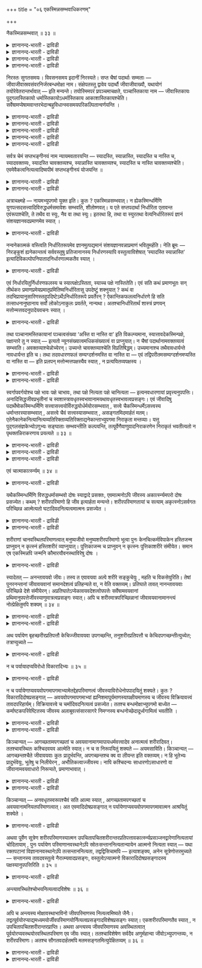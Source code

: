 +++
title = "०६ एकस्मिन्नसम्भवाधिकरणम्"

+++

नैकस्मिन्नसम्भवात् ॥ ३३ ॥  
<details><summary>ज्ञानानन्द-भारती - द्राविडी</summary>

नैगस्मिन्नसम्बवात् ॥ ३३ ॥
</details>

<details><summary>ज्ञानानन्द-भारती - द्राविडी</summary>

सिद्धिः सप्तपदार्थानां सप्तभङ्गीनयान्न वा ॥  
साधकन्यायसद्भावात्तेषां सिद्धौ किमद्भुतम् ॥ ११ ॥  
एकस्मिन्सदसत्त्वादिविरुद्धप्रतिपादनात् ॥  
अपन्यायः सप्तभङ्गी न च जीवस्य सांशता ॥ १२ ॥  

--वैयासिक-न्यायमाला
</details>

<details><summary>ज्ञानानन्द-भारती - द्राविडी</summary>

सप्तबङ्गीयॆऩ्ऱ न्यायमिरुप्पदाल्, एऴु पदार्त्तङ् गळुक्कु इरुप्पु एऱ्पडुगिऱदा, इल्लैया? सादित्तुक् कॊडुक् कक्कूडिय न्यायमिरुप्पदाल् अवै ऎसित्तिक्किऩ्ऱऩ ऎऩ्बदिल् ऎऩ्ऩ आच्चर्यम्?
</details>

<details><summary>ज्ञानानन्द-भारती - द्राविडी</summary>

ऒरे वस्तुविल् इरुप्पु इल्लामै मुदलाऩ विरुत्तमाऩदै पिरदिबादिप्पदाल् सप्तबङ्गी सरियाऩ न्यायमल्ल।जीवऩ् अंसमुडैयवऩॆऩ्ऱ तऩ्मैयुम् किडैयादु।
</details>

निरस्तः सुगतसमयः। विवसनसमय इदानीं निरस्यते। सप्त चैषां पदार्थाः सम्मताः — जीवाजीवास्रवसंवरनिर्जरबन्धमोक्षा नाम। संक्षेपतस्तु द्वावेव पदार्थौ जीवाजीवाख्यौ, यथायोगं तयोरेवेतरान्तर्भावात् — इति मन्यन्ते। तयोरिममपरं प्रपञ्चमाचक्षते, पञ्चास्तिकाया नाम — जीवास्तिकायः पुद्गलास्तिकायो धर्मास्तिकायोऽधर्मास्तिकाय आकाशास्तिकायश्चेति। सर्वेषामप्येषामवान्तरभेदान्बहुविधान्स्वसमयपरिकल्पितान्वर्णयन्ति ।

<details><summary>ज्ञानानन्द-भारती - द्राविडी</summary>

(कच्चमिल्लाद पौत्तर्गळिऩ् मदत्तै निरागरित् तुविट्टु वस्तिरमे इल्लाद जैऩर्गळिऩ् मदम् निरागरिक्कप्पडुगिऱदु। इवर्गळ् जीवऩ् अजीवम् (जडम्) ऎऩ्ऱु इरण्डु पदार्त्तङ्गळै ऒप्पुक्कॊळ्गिऱार्गळ्। इवैगळैये आऱुविदमागवुम्, मेलुम् पऱ्पल विदमागवुम् वर्णिक्किऱार्गळ्। ऎन्दप् पदार्त्तमुम् ऒरे तऩ्मैयुळ्ळदाग इल्लै। ऎल्लाम् कॊञ्जम् इरुक्किऱदु। कॊञ्जम् इल्लै मुदलाऩ एऴु तऩ्मैगळ् उळ्ळदु ऎऩ्ऱु सॊल्वदाल् इवर्गळुक्कु अनैगान्द वादिगळ् ऎऩ्ऱु पॆयर्। इवर्गळुडैय प्रक्रियैक्कु सप्त पङ्गीन्यायम् ऎऩ्ऱु पॆयर्। जीवऩुक्कु अवयवङ् गळुण्डु सरीरत्तिऩ्। परिमाणमुळ्ळवऩ्। तण्णीरुक् कडियिल् उळ्ळ सुरैक्कायैप्पोल इन्द उलगत्तै विट्टु मेले किळम्बि ऎप्पॊऴुदुम् उयरे पोय्क् कॊण्डिरुप्पदु मोक्षम्। इदुदाऩ् जैऩमदम्।
</details>

<details><summary>ज्ञानानन्द-भारती - द्राविडी</summary>

इदु सरियल्ल। ऒरे पॊरुळिल् ऒऩ्ऱुक्कॊऩ्ऱु विरुत्तमाऩ एऴु तऩ्मैगळ् इरुक्क मुडियादु। जीवऩुक्कु अवयवमिरुन्दाल् नासम् एऱ्पडुम्। यार् मोक्षत्तै अडैवार्? आगैयाल् जैऩमदम् युक्तिक्कुम् अऩुबवत्तिऱ्कुम् पॊरुन्दादु)।
</details>

<details><summary>ज्ञानानन्द-भारती - द्राविडी</summary>

सुगत् समयम् निरागरिक्कप्पट्टुविट्टदु। इप्पॊऴुदु विवसऩर्गळुडैय (वस्तिरमिल्लाद जैऩर्गळुडैय) समयम् निरागरिक्कप्पडुगिऱदु।
</details>

<details><summary>ज्ञानानन्द-भारती - द्राविडी</summary>

इवर्गळ् ऒप्पुक्कॊळ्ळुम् पदार्त्तङ्गळ् एऴु: १। जीवऩ् (सेदऩऩ्), २। अजीवम् (जडम्), ३। आस्रवम् (इन्दिरियङ्गळिऩ् पिरविरुत्ति), ४। संवरम् (इदै यडक्कुम् यमम् नियमम् मुदलियदु), ५। निर्जरम् (तोषत्तैप् पोक्कक्कूडियदु), ६। पन्दम् (पन्दत्तिऱ्कुक् कारणमाऩ कर्मा), ७। मोक्षम् (पन्दत्तिलिरुन्दु विडुदलै), सुरुक्किऩालो, जीवऩ् अजीवम् ऎऩ्ऱु पदार्त्तङ्गळ् इरण्डेदाऩ्, अवैगळुक्कुळ्ळेये उसिदम् पोल मऱ्ऱवैगळ् उळ्ळडङ्गक् कूडियदाल्, ऎऩ्ऱु ऎण्णुगिऱार्गळ्।
</details>

<details><summary>ज्ञानानन्द-भारती - द्राविडी</summary>

अव्विरण्डिऱ्कुम् वेऱु विदमाऩ इन्द विरिवैयुम् सॊल्गिऱार्गळ्। "अस्तिगायङ्गळ्" (पदार्त् तङ्गळ्) ऐन्दु: १। जीव अस्तिगायम्, २। पुत्कल (परमाणुक् कळिऩ् कूट्टम् आगिय) अस्तिगायम्, ३। तर्म अस्तिगायम्, ४। अदर्म अस्तिगायम्, ५। आगास अस्तिगायम् ऎऩ्ऱु इवै ऎल्लावऱ्ऱिऱ्कुमे पलविद उळ्बिरिवुगळै अवर्गळ् मदत्तिल् कल्बित्तु वर्णिक्किऱार्गळ्।
</details>

सर्वत्र चेमं सप्तभङ्गीनयं नाम न्यायमवतारयन्ति — स्यादस्ति, स्यान्नास्ति, स्यादस्ति च नास्ति च, स्यादवक्तव्यः, स्यादस्ति चावक्तव्यश्च, स्यान्नास्ति चावक्तव्यश्च, स्यादस्ति च नास्ति चावक्तव्यश्चेति। एवमेवैकत्वनित्यत्वादिष्वपीमं सप्तभङ्गीनयं योजयन्ति ॥

<details><summary>ज्ञानानन्द-भारती - द्राविडी</summary>

ऒव्वॊरु पॊरुळिलुम् एऴु तऩ्मैगळ् इरुप्पदाग जैऩर्गळ् सॊल्गिऱार्गळ्। १। स्यात् अस्ति (इरुक्कलाम्) २। स्यात् नास्ति (इल्लादिरुक्कलाम्), ३। स्यात् अस्तिस नास्तिस (मुदलिल् इरुक्कलाम् पिऩ्ऩर् इल्लामलिरुक्कलाम्) ४। स्यात् अवक्तव्य: (सॊल्ल मुडियामलिरुक्कलाम्) ५। स्यात् अस्तिस अवक्तव्य: स (इरुक्कलाम्, सॊल्ल मुडियामलिरुक्कलाम्), ६। स्यात् नास्ति स अवक्तव्य: स (इल्लामलिरुक्कलाम् सॊल्ल मुडियामलिरुक्कलाम्) ७। स्यात् अस्ति स स्यात् नास्ति स अवक्तव्यस् स (इरुक्कलाम् इल्लामलिरुक्कलाम् सॊल्ल मुडियामलिरुक्कलाम्)।
</details>

<details><summary>ज्ञानानन्द-भारती - द्राविडी</summary>

इव्विदमागवे ऒऩ्ऱायिक्कुम् तऩ्मै, नित्यमा यिरुक्कुम् तऩ्मै मुदलियवैगळिलुम्गूड इन्द “सप्तबङ्गीनय”त्तै सेर्त्तुविडुगिऱार्गळ्।
</details>

अत्राचक्ष्महे — नायमभ्युपगमो युक्त इति। कुतः ? एकस्मिन्नसम्भवात्। न ह्येकस्मिन्धर्मिणि युगपत्सदसत्त्वादिविरुद्धधर्मसमावेशः सम्भवति, शीतोष्णवत्। य एते सप्तपदार्था निर्धारिता एतावन्त एवंरूपाश्चेति, ते तथैव वा स्युः, नैव वा तथा स्युः। इतरथा हि, तथा वा स्युरतथा वेत्यनिर्धारितरूपं ज्ञानं संशयज्ञानवदप्रमाणमेव स्यात् ।

<details><summary>ज्ञानानन्द-भारती - द्राविडी</summary>

इदिल् सॊल्गिऱोम्: इन्दक्कॊळ्गै पॊरुत्त मिल्लैयॆऩ्ऱु। एऩ्? "ऒऩ्ऱिल् सम्बविक्काददिऩाल्” ऒरे तर्मि (पदार्त्तम्)यिडत्तिल् ऒरे समयत्तिल् इरुप्पु, इल्लामै मुदलाऩ विरुत्तमाऩ तर्मङ्गळुक्कु सेर्न्दि रुप्पदु सम्बविक्कादु, तणिप्पुम् उष्णमुम् पोल। ऎन्द इन्द एऴु पदार्त्तङ्गळ् इव्वळवुदाऩ् इव्विद रूबत्तैयुडैयवैगळॆऩ्ऱु तीर्माऩिक्कप्पट्टिरुक्किऩ् ऱऩवो, अवै अप्पडिये ताऩा अल्लदु, अप्पडिये इल्लैया? (अप्पडिये ताऩ् ऎऩ्ऱाल् इङ्गु सप्तबङ् गीन्यायम् वराददाल् अनै कान्द वादम् इङ्गु इल्लै) वेऱु विदमाग (अप्पडिये ताऩ् ऎऩ्बदु इल्लै) ऎऩ्ऱु सॊऩ्ऩाल् अप्पडियुमिरुक्कलाम्, अप्पडि इल्लामलु मिरुक्कलाम् ऎऩ्ऱु तीर्माऩिक्कप्पडात् स्वरूबत्तै युडैय ञाऩम्, संसयञाऩम्बोलवे, पिरमाणमिल् लाददेयागुम्।
</details>

नन्वनेकात्मकं वस्त्विति निर्धारितरूपमेव ज्ञानमुत्पद्यमानं संशयज्ञानवन्नाप्रमाणं भवितुमर्हति। नेति ब्रूमः — निरङ्कुशं ह्यनेकान्तत्वं सर्ववस्तुषु प्रतिजानानस्य निर्धारणस्यापि वस्तुत्वाविशेषात् ‘स्यादस्ति स्यान्नास्ति’ इत्यादिविकल्पोपनिपातादनिर्धारणात्मकतैव स्यात् ।

<details><summary>ज्ञानानन्द-भारती - द्राविडी</summary>

वस्तु, अस्ति, नास्ति मुदलाऩ पल तर्मङ्गळुळ्ळदु ऎऩ्ऱु तीर्माऩिक्कप्पट्ट रूबत्तुडऩ् कूडियदागवे एऱ्पडुम् ञाऩम् संसयञाऩत्तैप् पोल पिरमाणमिल्लाददाग आवदु नियाय मिल्लैये ऎऩ्ऱाल्, अप्पडियल्ल ऎऩ्ऱु सॊल्गिऱोम्। ऎल्ला वस्तुक्कळिलुमे निच्चयमऱ्ऱ तऩ्मैयै वरम् पऩ्ऩियिल् पिरदिक्ञै सॆय्बवऩुक्कु तीर्माऩत्तिऱ्कुम् कूड, वस्तुत्तऩ्मैयिल् वित्यासमिल्लाददिऩाल्, इरुक्कलाम्। इल्लामल् इरुक्कलाम्, ऎऩ्बदु मुदलिय विगल्बङ्गळ् एऱ्पडुवदाल्, तीर्माऩमिल्लाद तऩ्मैदाऩ् एऱ्पडुम्।
</details>

एवं निर्धारयितुर्निर्धारणफलस्य च स्यात्पक्षेऽस्तिता, स्याच्च पक्षे नास्तितेति। एवं सति कथं प्रमाणभूतः सन् तीर्थकरः प्रमाणप्रमेयप्रमातृप्रमितिष्वनिर्धारितासु उपदेष्टुं शक्नुयात् ? कथं वा तदभिप्रायानुसारिणस्तदुपदिष्टेऽर्थेऽनिर्धारितरूपे प्रवर्तेरन् ? ऐकान्तिकफलत्वनिर्धारणे हि सति तत्साधनानुष्ठानाय सर्वो लोकोऽनाकुलः प्रवर्तते, नान्यथा। अतश्चानिर्धारितार्थं शास्त्रं प्रणयन् मत्तोन्मत्तवदनुपादेयवचनः स्यात् ।

<details><summary>ज्ञानानन्द-भारती - द्राविडी</summary>

इव्विदमाग, तीर्माऩम् सॆय्गिऱवऩुक्कुम्, तीर्माऩत्तिऩाल् एऱ्पडुम् पलऩुक्कुम् कूड, ऒरु समयम् इरुक्कुम् तऩ्मै एऱ्पडलाम्। ऒरु समयम् इल्ला मैयुम् एऱ्पडलाम्, अप्पडियिरुन्दाल्, पिरमाणम् पिरमेयम् पिरमादा पिरमिदि ऎऩ्बवै तीर्माऩिक्कप्पडामलि रुक्कुम्बोदु, पिरमाण पूदराऩ तीर्त्तगरर् (सास्तिरम् इयऱ्ऱियवर्) ऎप्पडि उबदेसम् सॆय्य मुडियुम्? अवरुडैय अबिप्पिरायत्तै अऩुसरिप्पवर्गळुम् ताऩ्, तीर्माऩमागाद स्वरूबत्तैयुडैयदायिरुक्किऱ, अवराल् उबदेसिक्कप्पट्ट, ' विषयत्तिल् ऎप्पडि पिरविरुत्तिप्पार्गळ्? निच्चयमाऩ पलऩैयुडैयदाग तीर्माऩम् सॆय्दालल्लवा अदऱ्कुळ्ळ सादऩङ्गळै अऩुष्टिप्पदऱ्काग ऎल्ला उलगमुम् (जऩङ्गळुम्) कलक्कमऩ्ऩियिल् पिरविरुत्तिक्कमुडियुम्? इल्लै याऩाल् मुडियादे? आगैयिऩालुम्, तीर्माऩम् सॆय्यप्पडाद विषयत्तैयुडैय, सास्तिरत्तै एऱ्पडुत्तुगिऱवर्, मदम् पिडित्तवऩ्, पैत्तियम् पिडित्तवऩ्बोल, एऱ्ऱुक्कॊळ्ळत्तगाद वसऩमुळ्ळवर् ऎऩ्ऱु एऱ्पडुम्।
</details>

तथा पञ्चानामस्तिकायानां पञ्चत्वसंख्या ‘अस्ति वा नास्ति वा’ इति विकल्प्यमाना, स्यात्तावदेकस्मिन्पक्षे, पक्षान्तरे तु न स्यात् — इत्यतो न्यूनसंख्यात्वमधिकसंख्यात्वं वा प्राप्नुयात्। न चैषां पदार्थानामवक्तव्यत्वं सम्भवति। अवक्तव्याश्चेन्नोच्येरन्। उच्यन्ते चावक्तव्याश्चेति विप्रतिषिद्धम्। उच्यमानाश्च तथैवावधार्यन्ते नावधार्यन्त इति च। तथा तदवधारणफलं सम्यग्दर्शनमस्ति वा नास्ति वा — एवं तद्विपरीतमसम्यग्दर्शनमप्यस्ति वा नास्ति वा — इति प्रलपन् मत्तोन्मत्तपक्षस्यैव स्यात् , न प्रत्ययितव्यपक्षस्य ।

<details><summary>ज्ञानानन्द-भारती - द्राविडी</summary>

अप्पडिये ऐन्दु अस्तिगायङ्गळुक्कुम् ऐन्दु ऎऩ्ऱ ऎण्णिक्कै उण्डा इल्लैया ऎऩ्ऱु विगल्बम् सॆय्युम् पोदु, ऒरु समयम् इरुक्कलाम्, मऱ्ऱॊरु समयत्तिल् इरुक्कादु ऎऩ्बदिऩाल् ऐन्दुक्कुक् कुऱैन्द ऎण्णिक्कैयुळ्ळ तऩ्मैयो अदिग ऎण्णिक्कैयुळ्ळ तऩ्मैयो एऱ्पडलाम्।
</details>

<details><summary>ज्ञानानन्द-भारती - द्राविडी</summary>

मेलुम्, इन्द पदार्त्तङ्गळुक्कु सॊल्लत्तगाद तऩ्मै सम्बविक्कादु। सॊल्लत्तगादवैयाऩाल्, सॊल्लप्पडमाट्टा। सॊल्लप्पडुगिऩ्ऱऩ, सॊल्लत्त कादवैयुम्गूड ऎऩ्बदु मुरणायुळ्ळदु। सॊल्लप् पडुबवैगळुम् अप्पडिये तीर्माऩिक्कप्पडुगिऩ्ऱऩ। तीर्माऩिक्कप्पडविल्लै ऎऩ्बदुम् मुरणाऩदु। अप्पडिये अन्द तीर्माऩत्तिऩ् पलऩागिय सम्यक्तर्सऩम् (सरियाऩ अऱिवु) उण्डा, इल्लैया, इव्विदम् अदऱ्कु माऱायुळ्ळ असम्यक्तर्सऩम् (सरियिल्लाद अऱिवु) उण्डा, इल्लैया ऎऩ्ऱु पिदऱ्ऱुगिऱवऩ् मदम् पिडित्तवऩ्, पैत्तियम् पिडित्तवऩुडैय पक्षत्तिल् सेर्न्दवऩागत्ताऩिरुप्पाऩ्। नम्बत्तगुन्दवरिऩ् पक्षत्तिल् सेर्न्दवऩागमाट्टाऩ्।
</details>

स्वर्गापवर्गयोश्च पक्षे भावः पक्षे चाभावः, तथा पक्षे नित्यता पक्षे चानित्यता — इत्यनवधारणायां प्रवृत्त्यनुपपत्तिः। अनादिसिद्धजीवप्रभृतीनां च स्वशास्त्रावधृतस्वभावानामयथावधृतस्वभावत्वप्रसङ्गः। एवं जीवादिषु पदार्थेष्वेकस्मिन्धर्मिणि सत्त्वासत्त्वयोर्विरुद्धयोर्धर्मयोरसम्भवात् , सत्त्वे चैकस्मिन्धर्मेऽसत्त्वस्य धर्मान्तरस्यासम्भवात् , असत्त्वे चैवं सत्त्वस्यासम्भवात् , असङ्गतमिदमार्हतं मतम्। एतेनैकानेकनित्यानित्यव्यतिरिक्ताव्यतिरिक्ताद्यनेकान्ताभ्युपगमा निराकृता मन्तव्याः। यत्तु पुद्गलसंज्ञकेभ्योऽणुभ्यः सङ्घाताः सम्भवन्तीति कल्पयन्ति, तत्पूर्वेणैवाणुवादनिराकरणेन निराकृतं भवतीत्यतो न पृथक्तन्निराकरणाय प्रयत्यते ॥ ३३ ॥

<details><summary>ज्ञानानन्द-भारती - द्राविडी</summary>

स्वर्क्कम् मोक्षम् इवै इरण्डुक्कुम् कूड ऒरु पक्षत्तिल् इरुप्पु, ऒरु पक्षत्तिल् इल्लामै, अप्पडिये ऒरु पक्षत्तिल् नित्यत्तऩ्मै, ऒरु पक्षत्तिल् अनित्यत्तऩ्मै ऎऩ्ऱु तीर्माऩमिल्लामलिरुप्पदाल् (स्वर्क्क मोक्षङ्गळिल्) पिरविरुत्ति पॊरुन्दादु। तङ्गळ् सास्तिरत्तिल् तीर्माऩिक्कप् पट्टुळ्ळ स्वबावङ्गळैयुडैय अनादि सित्तमाऩ जीवऩ् मुदलियवैगळुक्कुम् तीर्माऩिक्कप्पडाद स्वबाव मुळ्ळ तऩ्मैयुम् एऱ्पट्टुविडुम्
</details>

<details><summary>ज्ञानानन्द-भारती - द्राविडी</summary>

इव्विदमाग।, जीवऩ् मुदलाऩ पदार्त्तङ्गळिल् ऒरे तर्मियिऩिडत्तिल् विरुत्त तर्मङ्गळायुळ्ळ इरुप्पु इल्लामै इरण्डिऱ्कुम् सम्बवमिल्लाददिऩाल्, इरुप्पु ऎऩ्ऱ ऒरु तर्मम् इरुक्कैयिल् इल्लामैयॆऩ्ऱ वेऱु तर्मम् सम्बविक्काददिऩाल्, अप्पडिये इल्लामै यिरुक्कुम्बोदु इरुप्पु सम्बविक्काददाल्। इन्द आर्हद (जैऩ) मदम् असङ्गदम् इदिऩाल्, ऒऩ्ऱु पल, नित्यम् अनित्यम्, वेऱु वेऱल्ल, इदु मुदलाऩ तीर्माऩमिल्लाद कॊळ्गैगळ् निरागरिक्कप्पट्टु विट्टदाग ऎण्णिक् कॊळ्ळ वेण्डियदु।
</details>

<details><summary>ज्ञानानन्द-भारती - द्राविडी</summary>

पुत्कलम् ऎऩ्ऱ पॆयरुडैय अणुक्कळिलिरुन्दु सङ्गादङ्गळ् उण्डागिऩ्ऱऩ ऎऩ्ऱु ऎदै कल्बिक् किऱार्गळो, अदुवो मुऩ्ऩालुळ्ळ अणुवाद निरागर णत्तिऩालेये निरागरिक्कप्पट्टुविट्टदाग आगिऱदु ऎऩ्ऱ कारणत्तिऩाल् अदै तऩियाग निरागरणम् सॆय्दवऱ्कुप् पिरयत्तिऩम् सॆय्यविल्लै। (३३)
</details>

एवं चात्माकार्त्स्न्यम् ॥ ३४ ॥  
<details><summary>ज्ञानानन्द-भारती - द्राविडी</summary>

एवम् सात्मा अगार्त्स्न्यम् ॥ ३४ ॥
</details>

यथैकस्मिन्धर्मिणि विरुद्धधर्मासम्भवो दोषः स्याद्वादे प्रसक्तः, एवमात्मनोऽपि जीवस्य अकार्त्स्न्यमपरो दोषः प्रसज्येत। कथम् ? शरीरपरिमाणो हि जीव इत्यार्हता मन्यन्ते। शरीरपरिमाणतायां च सत्याम् अकृत्स्नोऽसर्वगतः परिच्छिन्न आत्मेत्यतो घटादिवदनित्यत्वमात्मनः प्रसज्येत ।

<details><summary>ज्ञानानन्द-भारती - द्राविडी</summary>

स्यात्वादत्तिल् ("इरुक्कलाम्" ऎऩ्ऱ जैऩ मदत्तिल् ऒरे तर्मियिडत्तिल् विरुत्तमाऩ तर्मङ्गळुक्कु सम्बवमिल्लै ऎऩ्ऱ तोषम् ऎप्पडियो, अप्पडिये आत्मावागिऱ जीवऩुक्कुम् पूर्णमायिल्लामै ऎऩ्ऱ मऱ्ऱॊरु तोषम् एऱ्पडुम्।
</details>

<details><summary>ज्ञानानन्द-भारती - द्राविडी</summary>

ऎप्पडि? जीवऩ् सरीरत्तिऩुडैय परिमाणत्तै (अळवै) उडैयवऩ् ऎऩ्ऱल्लवा आर्हदर्गळ् ऎण्णुगिऱार्गळ्? सरीर परिमाणत्तऩ्मैयॆऩ्ऱिरुक्कु माऩाल्, आत्मा पूर्णमायिल्लादवऩ्, ऎङ्गुम् निऱैन् दिरादवऩ्, अळविऱ्कुळ्बट्टवऩ् ऎऩ्ऱ कारणत्तिऩाल्, कुडम् मुदलियदैप्पोल, आत्माविऱ्कु नित्यमिल्लात् तऩ्मैयेऱ्पडुम्।
</details>

शरीराणां चानवस्थितपरिमाणत्वात् मनुष्यजीवो मनुष्यशरीरपरिमाणो भूत्वा पुनः केनचित्कर्मविपाकेन हस्तिजन्म प्राप्नुवन् न कृत्स्नं हस्तिशरीरं व्याप्नुयात्। पुत्तिकाजन्म च प्राप्नुवन् न कृत्स्नः पुत्तिकाशरीरे संमीयेत। समान एष एकस्मिन्नपि जन्मनि कौमारयौवनस्थाविरेषु दोषः ।

<details><summary>ज्ञानानन्द-भारती - द्राविडी</summary>

मेलुम्, सरीरङ्गळुक्कु निलैयाऩ परिमाणम् इल्लाददिऩाल्, मऩुष्यजीवऩ् मऩुष्य सरीर परिमाणत्तुडऩ् इरुन्दुविट्टु एदेऩुम् कर्मबलत्ताल् मऱुबडियुम् याऩै जऩ्मावै अडैगिऱवऩ् याऩै सरीरम् पूरावैयुम् वियाबिक्क मुडियादु; करैयाऩ् जऩ्मावै अडैगिऱवऩुक्कु करैयाऩ् सरीरत्तिल् मुऴुवदुमाग अडङ्गियिरुक्कमुडियादु। ऒरे जऩ्माविल् कूड पाल्यम्, यौवऩम्, मूप्पु ऎऩ्बवैगळिलुम् इन्द तोषम् समाऩम्दाऩ्।
</details>

स्यादेतत् — अनन्तावयवो जीवः। तस्य त एवावयवा अल्पे शरीरे सङ्कुचेयुः , महति च विकसेयुरिति। तेषां पुनरनन्तानां जीवावयवानां समानदेशत्वं प्रतिहन्यते वा, न वेति वक्तव्यम्। प्रतिघाते तावत् नानन्तावयवाः परिच्छिन्ने देशे संमीयेरन्। अप्रतिघातेऽप्येकावयवदेशत्वोपपत्तेः सर्वेषामवयवानां प्रथिमानुपपत्तेर्जीवस्याणुमात्रत्वप्रसङ्गः स्यात्। अपि च शरीरमात्रपरिच्छिन्नानां जीवावयवानामानन्त्यं नोत्प्रेक्षितुमपि शक्यम् ॥ ३४ ॥

<details><summary>ज्ञानानन्द-भारती - द्राविडी</summary>

“इदु इरुक्कलाम्-ऎल्लैयऱ्ऱ अवयवङ्गळुडऩ् कूडियदु जीवऩ्; अदे अवयवङ्गळ् अवऩुडैय सिऱिय सरीरत्तिल् सुरुङ्गलाम्, पॆरिय सरीरत्तिल् विरियलाम्; ऎऩ्ऱु” ऎऩ्ऱाल्, अप्पॊऴुदु ऎल्लैयऱ्ऱ अन्द जीवऩुडैय अवयवङ्गळुक्कु ऒरे इडत्तिल् इरुक्कुम् तऩ्मै पादिक्कप्पडुगिऱदा, इल्लैया ऎऩ्ऱु सॊल्ल वेण्डुम्। पादिक्कप् पट्टाल् ऎल्लैयऱ्ऱ अवयवङ्गळ् सिऱिय इडत्तिल् सेर्न्दिरुक्क मुडियादु। पादिक्कप्पड विल्लैयॆऩ्ऱालो ऎल्ला अवयवङ्गळुम् ऒरे अवयवत्तिऱ्कुळ्ळ इडत्तै युडैयवैयॆऩ्ऱु आगुमाऩदिऩाल् परुमऩागमुडियाददाल् जीवऩुक्कु अणुमात्तिर मागविरुक्कुम् तऩ्मै एऱ्पडुम्।
</details>

<details><summary>ज्ञानानन्द-भारती - द्राविडी</summary>

मेलुम्, सरीरत्तिऩ् अळविऱ्कुळ् वरैयऱुक्कप् पट्टिरुक्कुम् जीव अवयवङ्गळुक्कु ऎल्लैयऱ्ऱ तऩ्मैयॆऩ्बदु उत्पिरेक्षिक्कक् (इरुक्कलामो ऎऩ्ऱु निऩैत्तुप्पार्क्कक्) कूडमुडियादु।
</details>

अथ पर्यायेण बृहच्छरीरप्रतिपत्तौ केचिज्जीवावयवा उपगच्छन्ति, तनुशरीरप्रतिपत्तौ च केचिदपगच्छन्तीत्युच्येत; तत्राप्युच्यते —

<details><summary>ज्ञानानन्द-भारती - द्राविडी</summary>

अल्लदु मुऱैयाग पॆरिय सरीरत्तैयडैयुम् पोदु सिल जीव अवयवङ्गळ् सेर्न्दु कॊळ्गिऩ्ऱऩ, सिऱिय सरीरत्तैयडैयुम् पोदु सिलदुबोय्विडुगिऩ्ऱऩ ऎऩ्ऱु सॊल्लप्पडुमेयाऩाल्, अव्विषयत्तिलुम् सॊल्लप्पडुगिऱदु।
</details>

न च पर्यायादप्यविरोधो विकारादिभ्यः ॥ ३५ ॥  
<details><summary>ज्ञानानन्द-भारती - द्राविडी</summary>

न स पर्यायादप्यविरोदो विगारादिप्य: ॥ ३५ ॥
</details>

न च पर्यायेणाप्यवयवोपगमापगमाभ्यामेतद्देहपरिमाणत्वं जीवस्याविरोधेनोपपादयितुं शक्यते। कुतः ? विकारादिदोषप्रसङ्गात् — अवयवोपगमापगमाभ्यां ह्यनिशमापूर्यमाणस्यापक्षीयमाणस्य च जीवस्य विक्रियावत्त्वं तावदपरिहार्यम्। विक्रियावत्त्वे च चर्मादिवदनित्यत्वं प्रसज्येत। ततश्च बन्धमोक्षाभ्युपगमो बाध्येत — कर्माष्टकपरिवेष्टितस्य जीवस्य अलाबूवत्संसारसागरे निमग्नस्य बन्धनोच्छेदादूर्ध्वगामित्वं भवतीति ।

<details><summary>ज्ञानानन्द-भारती - द्राविडी</summary>

जीवऩुक्कु मुऱैये माऱि माऱि अवयवङ् गळुडैय सेर्क्कै, विलगुदल् इवैगळाल् इन्द सरीर परिमाणत् तऩ्मै, विरोदमऱ्ऱमुऱैयिल् (इरुक्कला मॆऩ्ऱु) ऎडुत्तुच् चॊल्ल मुडियादु। ऎदिऩाल्? विगारम् मुदलाऩ तोषङ्गळ् एऱ्पडुमाऩदिऩाल्,
</details>

<details><summary>ज्ञानानन्द-भारती - द्राविडी</summary>

अवयवङ्गळ् वरुवदु पोवदु ऎऩ्बवैगळाल् इडैविडामल् निऱैन्दु कॊण्डुम् कुऱैन्दु कॊण्डु मिरुक्किऱ जीवऩुक्कु विगारम् (माऱुबाडु) उळ्ळ तऩ्मै युळ्ळदॆऩ्बदु तविर्क्कमुडियादु। विगारमुळ्ळ तऩ्मैया ऩालो, तोल् मुदलियवै कळैप्पोल, नित्यमिल्लात् तऩ्मै एऱ्पडुम्। अदिलिरुन्दु, ऎट्टु विद कर्माक्कळाल् सुऱ्ऱप्पट्टु संसारमागिऱ कडलिल् मूऴ्गियिरुक्किऱ जीवऩुक्कु, सुरैक्कायैप्पोल, कट्टु अऱुन्दुविडुवदाल् मेले पोगुम् तऩ्मै एऱ्पडुगिऱदॆऩ्ऱु, पन्दत्तैयुम्, मोक्षत्तैयुम् ऒप्पुक्कॊळ्वदुम् पादिक्कप्पट्टुविडुम्।
</details>

किञ्चान्यत् — आगच्छतामपगच्छतां च अवयवानामागमापायधर्मवत्त्वादेव अनात्मत्वं शरीरादिवत्। ततश्चावस्थितः कश्चिदवयव आत्मेति स्यात्। न च स निरूपयितुं शक्यते — अयमसाविति। किञ्चान्यत् — आगच्छन्तश्चैते जीवावयवाः कुतः प्रादुर्भवन्ति, अपगच्छन्तश्च क्व वा लीयन्त इति वक्तव्यम्। न हि भूतेभ्यः प्रादुर्भवेयुः, भूतेषु च निलीयेरन् , अभौतिकत्वाज्जीवस्य। नापि कश्चिदन्यः साधारणोऽसाधारणो वा जीवानामवयवाधारो निरूप्यते, प्रमाणाभावात् ।

<details><summary>ज्ञानानन्द-भारती - द्राविडी</summary>

मेलुम् इऩ्ऩॊरु विषयम् - वरुवदायुम् पोवदायुमुळ्ळ अवयवङ्गळुक्कु पोगुदल्, वरुदल् ऎऩ्ऱ तर्ममुळ्ळमैयालेये, सरीरत्तैप्पोलवे, आत्मावल्ल ऎऩ्ऱ तऩ्मै एऱ्पडुगिऱदु; आगैयाल्, निलैत्तिरुक्कुम् एदो ऒरु अवयवम् आत्मा ऎऩ्ऱु एऱ्पडुम्। "अदु इदु" ऎऩ्ऱु अदु (अन्द अवयवम्) निरूबिक्कमुडियादु।
</details>

<details><summary>ज्ञानानन्द-भारती - द्राविडी</summary>

मेलुम् मऱ्ऱॊरु विषयम् -वरुगिऱ इन्द जीव अवयवङ्गळ् ऎङ्गिरुन्दु वरुगिऩ्ऱऩ, पोय्विडुगिऱ वैगळुम् ऎङ्गे मऱैन्दु विडुगिऩ्ऱऩ ऎऩ्ऱु सॊल्ल वेण्डुम्। अवै पूदङ्गळिलिरुन्दु वर मुडियादु, पूदङ्गळिल् लयिक्कवुम् मुडियादु, जीवऩ् पूदङ्गळाल् सॆय्यप्पडाददिऩाल्, जीवर्गळुडैय अवयवङ्गळुक्कु आदारमाय्, पॊदुवागवो तऩिप् पट्टदागवो, वेऱु ऎदुवुम् निरूबिक्कप्पडविल्लै, (अदऱ्कु) पिरमाणमिल्लाददिऩाल्,
</details>

किञ्चान्यत् — अनवधृतस्वरूपश्चैवं सति आत्मा स्यात् , आगच्छतामपगच्छतां च अवयवानामनियतपरिमाणत्वात्। अत एवमादिदोषप्रसङ्गात् न पर्यायेणाप्यवयवोपगमापगमावात्मन आश्रयितुं शक्येते ।

<details><summary>ज्ञानानन्द-भारती - द्राविडी</summary>

मेलुम् इऩ्ऩॊऩ्ऱु - इव्विदमिरुन्दाल् तीर्माऩिक्कप्पडाद स्वरूबमुळ्ळदागवे आत्मा आगि विडुम्। वरुगिऩ्ऱदुम् पोगिऩ्ऱदुमाऩ अवयवङ्गळु टैय परिमाणम् तीर्माऩिक्कप्पडाददाल्। आगैयाल् इदुमुदलाऩ तोषङ्गळ् एऱ्पडुमाऩदिऩाल्, आत्मा विऱ्कु मुऱैये माऱि माऱि अवयवङ्गळ् वन्दु पोगुम्। ऎऩ्ऱु कॊळ्गैगळ् आसिरयिक्क मुडियादवै।
</details>

अथवा पूर्वेण सूत्रेण शरीरपरिमाणस्यात्मन उपचितापचितशरीरान्तरप्रतिपत्तावकार्त्स्न्यप्रसञ्जनद्वारेणानित्यतायां चोदितायाम् , पुनः पर्यायेण परिमाणानवस्थानेऽपि स्रोतःसन्ताननित्यतान्यायेन आत्मनो नित्यता स्यात् — यथा रक्तपटानां विज्ञानानवस्थानेऽपि तत्सन्ताननित्यता, तद्वद्विसिचामपि — इत्याशङ्क्य, अनेन सूत्रेणोत्तरमुच्यते — सन्तानस्य तावदवस्तुत्वे नैरात्म्यवादप्रसङ्गः, वस्तुत्वेऽप्यात्मनो विकारादिदोषप्रसङ्गादस्य पक्षस्यानुपपत्तिरिति ॥ ३५ ॥

<details><summary>ज्ञानानन्द-भारती - द्राविडी</summary>

अल्लदु, मुऩ् सूत्तिरत्तिऩाल् सरीर परिमाणत्तैयुडैय आत्माविऱ्कु पॆरुत्तदायुम्, सिऱुत्तदायुमुळ्ळ वेऱु सरीरङ्गळैयडैवदाऩाल् पूर्णमायिरुक्कुम् तऩ्मै इरादु ऎऩ्ऱु एऱ्पडुवदु वायिलाग अनित्यत्तऩ्मै ऎऩ्ऱु सॊल्लप्पट्ट पडियाल्, माऱि माऱि परिमाणम् निलैयऱ्ऱिरुन्दालुम्, नदी पिरवाहत्तिऩ् सन्दाऩम् (तुडर्च्चि) ऎऩ्बदऱ्कु नित्यत्तऩ्मैयिरुक्किऱदॆऩ्ऱ नियायप्पडि, आत्मा विऱ्कुम् नित्यत्तऩ्मै इरुक्कलाम्; ऎप्पडि सिवप्पु वस्तिरमणियुम् पौत्तर्गळिऩ् मदत्तिल् विक्ञाऩम् अनित्यमाऩालुम् अदऩ् सन्दाऩम् (तॊडर्च्चि) नित्यमो अदुबोल् वस्तिरमिल्लादवर्गळुक्कुम् (जैऩर्गळुक्कुम्) ऎऩ्ऱ आसङ्गै सॆय्दु कॊण्डु, इन्द सूत्तिरत्तिऩाल् पदिल् सॊल्लप्पडुगिऱदु। सन्दाऩम् ऎऩ्बदु वस्तुवल्लादबक्षत्तिल् सूऩ्यवादम् एऱ्पडुम्; वस्तुवायिरुन्दालुम् कूड आत्माविऱ्कु विगारम् मुदलाऩ तोषङ्गळ् एऱ्पडुवदाल् इन्द पक्षत्तिऱ्कु पॊरुत्तमऱ्ऱ तऩ्मैदाऩ्-ऎऩ्ऱु।
</details>

अन्त्यावस्थितेश्चोभयनित्यत्वादविशेषः ॥ ३६ ॥  
<details><summary>ज्ञानानन्द-भारती - द्राविडी</summary>

अन्द्यावस्तिदेच्चोबयनित्यत्वादविसे ष: ॥ ३६ ॥
</details>

अपि च अन्त्यस्य मोक्षावस्थाभाविनो जीवपरिमाणस्य नित्यत्वमिष्यते जैनैः। तद्वत्पूर्वयोरप्याद्यमध्यमयोर्जीवपरिमाणयोर्नित्यत्वप्रसङ्गादविशेषप्रसङ्गः स्यात्। एकशरीरपरिमाणतैव स्यात् , न उपचितापचितशरीरान्तरप्राप्तिः। अथवा अन्त्यस्य जीवपरिमाणस्य अवस्थितत्वात् पूर्वयोरप्यवस्थयोरवस्थितपरिमाण एव जीवः स्यात्। ततश्चाविशेषेण सर्वदैव अणुर्महान्वा जीवोऽभ्युपगन्तव्यः, न शरीरपरिमाणः। अतश्च सौगतवदार्हतमपि मतमसङ्गतमित्युपेक्षितव्यम् ॥ ३६ ॥

<details><summary>ज्ञानानन्द-भारती - द्राविडी</summary>

मेलुम् कडैसियिलुळ्ळ मोक्ष निलैयिलिरुक्कुम् जीव परिमाणत्तिऱ्कु जैऩर्गळाल् नित्यत् तऩ्मै ऒप्पुक्कॊळ्ळप्पडुगिऱदु; अदैप्पोलवे, मुऩ्ऩुळ्ळ, मुदलिलुम् मत्तियिलुमुळ्ळ, जीव परिमाणङ्गळुक्कुम्गूड नित्यत्तऩ्मै एऱ्पडुमाऩदिऩाल्, वित्यासमिल्लै यॆऩ्ऱु एऱ्पडुम् ऒरे सरीर परिमाणमुळ्ळ तऩ्मै ऎऩ्ऱु एऱ्पडुमे तविर, सेरुवदायुम् पोवदायुमुळ्ळ वेऱु सरीरङ्गळैयडैवदु एऱ्पडादु। अल्लदु, कडैसियिलुळ्ळ जीव परिमाणम् निलैत्तिरुक्कुम् तऩ्मैयुळ्ळदाल् मुऩ्ऩुळ्ळ इरण्डु निलैगळिलुम् कूड, निलैयुळ्ळ परिमाणत्तैयुडैयवऩे जीवऩ् ऎऩ्ऱु एऱ्पडुम्। आगैयाल् वित्यासमिल्लामल्, ऎप्पॊऴुदुम् जीवऩ् अणु ऎऩ्ऱो अल्लदु महाऩ् (वियाबगऩ्) ऎऩ्ऱो ऒप्पुक्कॊळ्ळ वेण्डुमे तविर, सरीर परिमाणमाग ऒप्पुक्कॊळ्ळक्कूडादु।
</details>

<details><summary>ज्ञानानन्द-भारती - द्राविडी</summary>

आगैयिऩालुम्, सौगदम् (पौत्त मदम् पोल) आर्हदमदमुम् (जैऩ मदमुम्) पॊरुत्त मऱ्ऱदॆऩ्ऱु उबेक्षिक्कत्तगुन्ददु (तळ्ळप्पड वेण्डियदु)।
</details>

